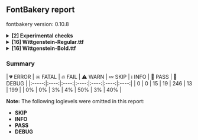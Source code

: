 ## FontBakery report

fontbakery version: 0.10.8

<details><summary><b>[2] Experimental checks</b></summary><div><details><summary>🔥 <b>FAIL:</b> Shapes languages in all GF glyphsets. (<a href="https://font-bakery.readthedocs.io/en/stable/fontbakery/profiles/googlefonts.html#com.google.fonts/check/glyphsets/shape_languages">com.google.fonts/check/glyphsets/shape_languages</a>)</summary><div>


* 🔥 **FAIL** GF_Latin_Core glyphset:

| Language | FAIL messages |
| :--- | :--- |
| nl_Latn (Dutch) | Shaper didn't attach acutecomb to J |
|  ^  | Shaper didn't attach acutecomb to j |
| ro_Latn (Romanian) | in Romanian, S-cedilla should become S-comma-accent; both buffers returned Scedilla=0+548 |

 [code: failed-language-shaping]
</div></details><details><summary>🔥 <b>FAIL:</b> Shapes languages in all GF glyphsets. (<a href="https://font-bakery.readthedocs.io/en/stable/fontbakery/profiles/googlefonts.html#com.google.fonts/check/glyphsets/shape_languages">com.google.fonts/check/glyphsets/shape_languages</a>)</summary><div>


* 🔥 **FAIL** GF_Latin_Core glyphset:

| Language | FAIL messages |
| :--- | :--- |
| nl_Latn (Dutch) | Shaper didn't attach acutecomb to J |
|  ^  | Shaper didn't attach acutecomb to j |
| ro_Latn (Romanian) | in Romanian, S-cedilla should become S-comma-accent; both buffers returned Scedilla=0+548 |

 [code: failed-language-shaping]
</div></details><br></div></details><details><summary><b>[16] Wittgenstein-Regular.ttf</b></summary><div><details><summary>🔥 <b>FAIL:</b> Check Google Fonts glyph coverage. (<a href="https://font-bakery.readthedocs.io/en/stable/fontbakery/profiles/googlefonts.html#com.google.fonts/check/glyph_coverage">com.google.fonts/check/glyph_coverage</a>)</summary><div>


* 🔥 **FAIL** Missing required codepoints:

	- 0x00AA (FEMININE ORDINAL INDICATOR)


	- 0x00BA (MASCULINE ORDINAL INDICATOR)
 [code: missing-codepoints]
</div></details><details><summary>🔥 <b>FAIL:</b> Check the OS/2 usWeightClass is appropriate for the font's best SubFamily name. (<a href="https://font-bakery.readthedocs.io/en/stable/fontbakery/profiles/googlefonts.html#com.google.fonts/check/usweightclass">com.google.fonts/check/usweightclass</a>)</summary><div>


* 🔥 **FAIL** Best SubFamily name is 'Regular'. Expected OS/2 usWeightClass is 400, got 300. [code: bad-value]
</div></details><details><summary>🔥 <b>FAIL:</b> Checking OS/2 usWinAscent & usWinDescent. (<a href="https://font-bakery.readthedocs.io/en/stable/fontbakery/profiles/universal.html#com.google.fonts/check/family/win_ascent_and_descent">com.google.fonts/check/family/win_ascent_and_descent</a>)</summary><div>


* 🔥 **FAIL** OS/2.usWinAscent value should be equal or greater than 1093, but got 950 instead [code: ascent]
</div></details><details><summary>🔥 <b>FAIL:</b> Check that legacy accents aren't used in composite glyphs. (derived from com.google.fonts/check/legacy_accents) (<a href="https://font-bakery.readthedocs.io/en/stable/fontbakery/profiles/universal.html#com.google.fonts/check/legacy_accents">com.google.fonts/check/legacy_accents</a>)</summary><div>


* 🔥 **FAIL** Width of legacy accent "dieresis" is zero. [code: legacy-accents-width]
* 🔥 **FAIL** Width of legacy accent "dotaccent" is zero. [code: legacy-accents-width]
* 🔥 **FAIL** Width of legacy accent "grave" is zero. [code: legacy-accents-width]
* 🔥 **FAIL** Width of legacy accent "acute" is zero. [code: legacy-accents-width]
* 🔥 **FAIL** Width of legacy accent "hungarumlaut" is zero. [code: legacy-accents-width]
* 🔥 **FAIL** Width of legacy accent "circumflex" is zero. [code: legacy-accents-width]
* 🔥 **FAIL** Width of legacy accent "caron" is zero. [code: legacy-accents-width]
* 🔥 **FAIL** Width of legacy accent "breve" is zero. [code: legacy-accents-width]
* 🔥 **FAIL** Width of legacy accent "ring" is zero. [code: legacy-accents-width]
* 🔥 **FAIL** Width of legacy accent "tilde" is zero. [code: legacy-accents-width]
* 🔥 **FAIL** Width of legacy accent "macron" is zero. [code: legacy-accents-width]
* 🔥 **FAIL** Width of legacy accent "cedilla" is zero. [code: legacy-accents-width]
* 🔥 **FAIL** Width of legacy accent "ogonek" is zero. [code: legacy-accents-width]
</div></details><details><summary>🔥 <b>FAIL:</b> Space and non-breaking space have the same width? (<a href="https://font-bakery.readthedocs.io/en/stable/fontbakery/profiles/universal.html#com.google.fonts/check/whitespace_widths">com.google.fonts/check/whitespace_widths</a>)</summary><div>


* 🔥 **FAIL** Space and non-breaking space have differing width: The space glyph named space is 225 font units wide, non-breaking space named (uni00A0) is 200 font units wide, and both should be positive and the same. GlyphsApp has "Sidebearing arithmetic" (https://glyphsapp.com/tutorials/spacing) which allows you to set the non-breaking space width to always equal the space width. [code: different-widths]
</div></details><details><summary>🔥 <b>FAIL:</b> Check accent of Lcaron, dcaron, lcaron, tcaron (derived from com.google.fonts/check/alt_caron) (<a href="https://font-bakery.readthedocs.io/en/stable/fontbakery/profiles/universal.html#com.google.fonts/check/alt_caron">com.google.fonts/check/alt_caron</a>)</summary><div>


* 🔥 **FAIL** Lcaron uses component uni030C. [code: wrong-mark]
* 🔥 **FAIL** dcaron uses component uni030C. [code: wrong-mark]
* 🔥 **FAIL** lcaron uses component uni030C. [code: wrong-mark]
* 🔥 **FAIL** tcaron uses component uni030C. [code: wrong-mark]
</div></details><details><summary>🔥 <b>FAIL:</b> Check glyphs do not have duplicate components which have the same x,y coordinates. (<a href="https://font-bakery.readthedocs.io/en/stable/fontbakery/profiles/glyf.html#com.google.fonts/check/glyf_non_transformed_duplicate_components">com.google.fonts/check/glyf_non_transformed_duplicate_components</a>)</summary><div>


* 🔥 **FAIL** The following glyphs have duplicate components which have the same x,y coordinates:
	* {'glyph': 'ellipsis', 'component': 'period', 'x': 0, 'y': 0}
	* {'glyph': 'ellipsis', 'component': 'period', 'x': 0, 'y': 0} and {'glyph': 'quotedblbase', 'component': 'comma', 'x': 0, 'y': 0} [code: found-duplicates]
</div></details><details><summary>⚠ <b>WARN:</b> Checking OS/2 achVendID. (<a href="https://font-bakery.readthedocs.io/en/stable/fontbakery/profiles/googlefonts.html#com.google.fonts/check/vendor_id">com.google.fonts/check/vendor_id</a>)</summary><div>


* ⚠ **WARN** OS/2 VendorID value 'NONE' is not yet recognized. If you registered it recently, then it's safe to ignore this warning message. Otherwise, you should set it to your own unique 4 character code, and register it with Microsoft at https://www.microsoft.com/typography/links/vendorlist.aspx
 [code: unknown]
</div></details><details><summary>⚠ <b>WARN:</b> Check for codepoints not covered by METADATA subsets. (<a href="https://font-bakery.readthedocs.io/en/stable/fontbakery/profiles/googlefonts.html#com.google.fonts/check/metadata/unreachable_subsetting">com.google.fonts/check/metadata/unreachable_subsetting</a>)</summary><div>


* ⚠ **WARN** The following codepoints supported by the font are not covered by
    any subsets defined in the font's metadata file, and will never
    be served. You can solve this by either manually adding additional
    subset declarations to METADATA.pb, or by editing the glyphset
    definitions.

 * U+02C7 CARON: try adding one of: canadian-aboriginal, yi, tifinagh
 * U+02D8 BREVE: try adding one of: canadian-aboriginal, yi
 * U+02D9 DOT ABOVE: try adding one of: canadian-aboriginal, yi
 * U+02DB OGONEK: try adding one of: canadian-aboriginal, yi
 * U+02DD DOUBLE ACUTE ACCENT: not included in any glyphset definition
 * U+0302 COMBINING CIRCUMFLEX ACCENT: try adding one of: cherokee, math, tifinagh, coptic
 * U+0306 COMBINING BREVE: try adding one of: old-permic, tifinagh
 * U+0307 COMBINING DOT ABOVE: try adding one of: malayalam, math, coptic, canadian-aboriginal, syriac, tifinagh, old-permic, tai-le
 * U+030A COMBINING RING ABOVE: try adding syriac
 * U+030B COMBINING DOUBLE ACUTE ACCENT: try adding one of: cherokee, osage
 * U+030C COMBINING CARON: try adding one of: tai-le, cherokee
 * U+0312 COMBINING TURNED COMMA ABOVE: not included in any glyphset definition
 * U+0326 COMBINING COMMA BELOW: not included in any glyphset definition
 * U+0327 COMBINING CEDILLA: not included in any glyphset definition
 * U+0328 COMBINING OGONEK: not included in any glyphset definition
 * U+0E3F THAI CURRENCY SYMBOL BAHT: try adding thai
 * U+1EBC LATIN CAPITAL LETTER E WITH TILDE: try adding vietnamese
 * U+1EBD LATIN SMALL LETTER E WITH TILDE: try adding vietnamese
 * U+2000 EN QUAD: not included in any glyphset definition
 * U+2001 EM QUAD: not included in any glyphset definition
 * U+2003 EM SPACE: try adding nushu
 * U+2004 THREE-PER-EM SPACE: not included in any glyphset definition
 * U+2005 FOUR-PER-EM SPACE: not included in any glyphset definition
 * U+2006 SIX-PER-EM SPACE: not included in any glyphset definition
 * U+2007 FIGURE SPACE: not included in any glyphset definition
 * U+2008 PUNCTUATION SPACE: not included in any glyphset definition
 * U+200A HAIR SPACE: not included in any glyphset definition
 * U+200C ZERO WIDTH NON-JOINER: try adding one of: khojki, tibetan, meetei-mayek, myanmar, gunjala-gondi, thai, sogdian, mongolian, sundanese, hanunoo, tifinagh, pahawh-hmong, duployan, buginese, khudawadi, brahmi, lepcha, rejang, bengali, gurmukhi, telugu, devanagari, javanese, syriac, tai-le, modi, sinhala, thaana, buhid, yi, kharoshthi, phags-pa, kaithi, balinese, chakma, avestan, dogra, mahajani, mandaic, syloti-nagri, tai-tham, tirhuta, warang-citi, gujarati, hanifi-rohingya, saurashtra, tai-viet, nko, tagbanwa, kayah-li, new-tai-lue, sharada, manichaean, batak, khmer, malayalam, tamil, takri, kannada, siddham, newa, grantha, psalter-pahlavi, tagalog, oriya, cham, limbu, hatran
 * U+200D ZERO WIDTH JOINER: try adding one of: khojki, tibetan, meetei-mayek, myanmar, gunjala-gondi, thai, mongolian, sundanese, hanunoo, tifinagh, emoji, duployan, pahawh-hmong, buginese, khudawadi, brahmi, lepcha, old-hungarian, rejang, bengali, gurmukhi, telugu, devanagari, javanese, syriac, tai-le, modi, sinhala, thaana, buhid, yi, kharoshthi, phags-pa, kaithi, balinese, chakma, avestan, dogra, mahajani, mandaic, syloti-nagri, tai-tham, tirhuta, warang-citi, gujarati, hanifi-rohingya, saurashtra, tai-viet, nko, tagbanwa, kayah-li, new-tai-lue, sharada, manichaean, batak, malayalam, tamil, takri, kannada, siddham, newa, grantha, psalter-pahlavi, tagalog, oriya, cham, limbu
 * U+200E LEFT-TO-RIGHT MARK: try adding one of: nko, thaana, syriac, phags-pa
 * U+200F RIGHT-TO-LEFT MARK: try adding one of: nko, thaana, syriac, phags-pa
 * U+2021 DOUBLE DAGGER: try adding adlam
 * U+202F NARROW NO-BREAK SPACE: try adding one of: mongolian, yi
 * U+2030 PER MILLE SIGN: try adding adlam
 * U+205F MEDIUM MATHEMATICAL SPACE: not included in any glyphset definition
 * U+2202 PARTIAL DIFFERENTIAL: try adding math
 * U+220F N-ARY PRODUCT: try adding math
 * U+2211 N-ARY SUMMATION: try adding math
 * U+221A SQUARE ROOT: try adding math
 * U+221E INFINITY: try adding math
 * U+222B INTEGRAL: try adding math
 * U+2248 ALMOST EQUAL TO: try adding math
 * U+2260 NOT EQUAL TO: try adding math
 * U+2264 LESS-THAN OR EQUAL TO: try adding math
 * U+2265 GREATER-THAN OR EQUAL TO: try adding math
 * U+25CA LOZENGE: try adding one of: symbols, math

Or you can add the above codepoints to one of the subsets supported by the font: `cyrillic-ext`, `latin`, `latin-ext` [code: unreachable-subsetting]
</div></details><details><summary>⚠ <b>WARN:</b> Ensure fonts have ScriptLangTags declared on the 'meta' table. (<a href="https://font-bakery.readthedocs.io/en/stable/fontbakery/profiles/googlefonts.html#com.google.fonts/check/meta/script_lang_tags">com.google.fonts/check/meta/script_lang_tags</a>)</summary><div>


* ⚠ **WARN** This font file does not have a 'meta' table. [code: lacks-meta-table]
</div></details><details><summary>⚠ <b>WARN:</b> Check font contains no unreachable glyphs (<a href="https://font-bakery.readthedocs.io/en/stable/fontbakery/profiles/universal.html#com.google.fonts/check/unreachable_glyphs">com.google.fonts/check/unreachable_glyphs</a>)</summary><div>


* ⚠ **WARN** The following glyphs could not be reached by codepoint or substitution rules:

	- i.loclTRK

	- uni004A0301

	- uni006A0301

	- uni013B.loclMAH

	- uni013C.loclMAH

	- uni0145.loclMAH

	- uni0146.loclMAH

	- uni030C.alt

	- uni0326.loclMAH
 [code: unreachable-glyphs]
</div></details><details><summary>⚠ <b>WARN:</b> Check if each glyph has the recommended amount of contours. (<a href="https://font-bakery.readthedocs.io/en/stable/fontbakery/profiles/universal.html#com.google.fonts/check/contour_count">com.google.fonts/check/contour_count</a>)</summary><div>


* ⚠ **WARN** This check inspects the glyph outlines and detects the total number of contours in each of them. The expected values are infered from the typical ammounts of contours observed in a large collection of reference font families. The divergences listed below may simply indicate a significantly different design on some of your glyphs. On the other hand, some of these may flag actual bugs in the font such as glyphs mapped to an incorrect codepoint. Please consider reviewing the design and codepoint assignment of these to make sure they are correct.

The following glyphs do not have the recommended number of contours:

	- Glyph name: aogonek	Contours detected: 3	Expected: 2

	- Glyph name: eogonek	Contours detected: 3	Expected: 2

	- Glyph name: Uogonek	Contours detected: 2	Expected: 1

	- Glyph name: uogonek	Contours detected: 2	Expected: 1

	- Glyph name: lozenge	Contours detected: 12	Expected: 2

	- Glyph name: Uogonek	Contours detected: 2	Expected: 1

	- Glyph name: aogonek	Contours detected: 3	Expected: 2

	- Glyph name: eogonek	Contours detected: 3	Expected: 2

	- Glyph name: lozenge	Contours detected: 12	Expected: 2

	- Glyph name: uogonek	Contours detected: 2	Expected: 1
 [code: contour-count]
</div></details><details><summary>⚠ <b>WARN:</b> Do any segments have colinear vectors? (<a href="https://font-bakery.readthedocs.io/en/stable/fontbakery/profiles/<Section: Outline Correctness Checks>.html#com.google.fonts/check/outline_colinear_vectors">com.google.fonts/check/outline_colinear_vectors</a>)</summary><div>


* ⚠ **WARN** The following glyphs have colinear vectors:

	* Z (U+005A): L<<505.0,700.0>--<505.0,700.0>> -> L<<505.0,700.0>--<580.0,699.0>>

	* Z (U+005A): L<<80.0,700.0>--<505.0,700.0>> -> L<<505.0,700.0>--<505.0,700.0>>

	* Zacute (U+0179): L<<505.0,700.0>--<505.0,700.0>> -> L<<505.0,700.0>--<580.0,699.0>>

	* Zacute (U+0179): L<<80.0,700.0>--<505.0,700.0>> -> L<<505.0,700.0>--<505.0,700.0>>

	* Zcaron (U+017D): L<<505.0,700.0>--<505.0,700.0>> -> L<<505.0,700.0>--<580.0,699.0>>

	* Zcaron (U+017D): L<<80.0,700.0>--<505.0,700.0>> -> L<<505.0,700.0>--<505.0,700.0>>

	* Zdotaccent (U+017B): L<<505.0,700.0>--<505.0,700.0>> -> L<<505.0,700.0>--<580.0,699.0>>

	* Zdotaccent (U+017B): L<<80.0,700.0>--<505.0,700.0>> -> L<<505.0,700.0>--<505.0,700.0>>

	* b (U+0062): L<<155.0,794.0>--<153.0,718.0>> -> L<<153.0,718.0>--<153.0,466.0>>

	* d (U+0064): L<<483.0,811.0>--<478.0,735.0>> -> L<<478.0,735.0>--<478.0,57.0>>

	* dcaron (U+010F): L<<483.0,811.0>--<478.0,735.0>> -> L<<478.0,735.0>--<478.0,57.0>>

	* dcroat (U+0111): L<<483.0,811.0>--<478.0,735.0>> -> L<<478.0,735.0>--<478.0,639.0>>

	* dotlessi (U+0131): L<<221.0,510.0>--<219.0,434.0>> -> L<<219.0,434.0>--<219.0,51.0>>

	* h (U+0068): L<<196.0,794.0>--<194.0,718.0>> -> L<<194.0,718.0>--<194.0,448.0>>

	* hbar (U+0127): L<<196.0,794.0>--<194.0,718.0>> -> L<<194.0,718.0>--<194.0,639.0>>

	* i (U+0069): L<<221.0,510.0>--<219.0,434.0>> -> L<<219.0,434.0>--<219.0,51.0>>

	* iacute (U+00ED): L<<221.0,510.0>--<219.0,434.0>> -> L<<219.0,434.0>--<219.0,51.0>>

	* icircumflex (U+00EE): L<<221.0,510.0>--<219.0,434.0>> -> L<<219.0,434.0>--<219.0,51.0>>

	* idieresis (U+00EF): L<<221.0,510.0>--<219.0,434.0>> -> L<<219.0,434.0>--<219.0,51.0>>

	* igrave (U+00EC): L<<221.0,510.0>--<219.0,434.0>> -> L<<219.0,434.0>--<219.0,51.0>>

	* ij (U+0133): L<<221.0,510.0>--<219.0,434.0>> -> L<<219.0,434.0>--<219.0,51.0>>

	* ij (U+0133): L<<475.0,510.0>--<473.0,434.0>> -> L<<473.0,434.0>--<473.0,50.0>>

	* imacron (U+012B): L<<221.0,510.0>--<219.0,434.0>> -> L<<219.0,434.0>--<219.0,51.0>>

	* iogonek (U+012F): L<<221.0,510.0>--<219.0,434.0>> -> L<<219.0,434.0>--<219.0,51.0>>

	* itilde (U+0129): L<<221.0,510.0>--<219.0,434.0>> -> L<<219.0,434.0>--<219.0,51.0>>

	* j (U+006A): L<<217.0,510.0>--<215.0,434.0>> -> L<<215.0,434.0>--<215.0,50.0>>

	* k (U+006B): L<<206.0,794.0>--<204.0,718.0>> -> L<<204.0,718.0>--<204.0,255.0>>

	* l (U+006C): L<<211.0,794.0>--<209.0,718.0>> -> L<<209.0,718.0>--<209.0,50.0>>

	* lacute (U+013A): L<<211.0,794.0>--<209.0,718.0>> -> L<<209.0,718.0>--<209.0,50.0>>

	* lcaron (U+013E): L<<211.0,794.0>--<209.0,718.0>> -> L<<209.0,718.0>--<209.0,50.0>>

	* lslash (U+0142): L<<211.0,794.0>--<209.0,718.0>> -> L<<209.0,718.0>--<209.0,454.0>>

	* n (U+006E): L<<197.0,510.0>--<204.0,434.0>> -> L<<204.0,434.0>--<204.0,431.0>>

	* nacute (U+0144): L<<197.0,510.0>--<204.0,434.0>> -> L<<204.0,434.0>--<204.0,431.0>>

	* ncaron (U+0148): L<<197.0,510.0>--<204.0,434.0>> -> L<<204.0,434.0>--<204.0,431.0>>

	* ntilde (U+00F1): L<<197.0,510.0>--<204.0,434.0>> -> L<<204.0,434.0>--<204.0,431.0>>

	* r (U+0072): L<<198.0,509.0>--<202.0,434.0>> -> L<<202.0,434.0>--<202.0,400.0>>

	* racute (U+0155): L<<198.0,509.0>--<202.0,434.0>> -> L<<202.0,434.0>--<202.0,400.0>>

	* rcaron (U+0159): L<<198.0,509.0>--<202.0,434.0>> -> L<<202.0,434.0>--<202.0,400.0>>

	* thorn (U+00FE): L<<201.0,794.0>--<199.0,718.0>> -> L<<199.0,718.0>--<199.0,466.0>>

	* uni0137 (U+0137): L<<206.0,794.0>--<204.0,718.0>> -> L<<204.0,718.0>--<204.0,255.0>>

	* uni013C (U+013C): L<<211.0,794.0>--<209.0,718.0>> -> L<<209.0,718.0>--<209.0,50.0>>

	* uni0146 (U+0146): L<<197.0,510.0>--<204.0,434.0>> -> L<<204.0,434.0>--<204.0,431.0>>

	* uni0157 (U+0157): L<<198.0,509.0>--<202.0,434.0>> -> L<<202.0,434.0>--<202.0,400.0>>

	* uni0237 (U+0237): L<<217.0,510.0>--<215.0,434.0>> -> L<<215.0,434.0>--<215.0,50.0>>

	* uni1EF9 (U+1EF9): L<<491.0,450.0>--<300.0,0.0>> -> L<<300.0,0.0>--<209.0,-216.0>>

	* y (U+0079): L<<491.0,450.0>--<300.0,0.0>> -> L<<300.0,0.0>--<209.0,-216.0>>

	* yacute (U+00FD): L<<491.0,450.0>--<300.0,0.0>> -> L<<300.0,0.0>--<209.0,-216.0>>

	* ycircumflex (U+0177): L<<491.0,450.0>--<300.0,0.0>> -> L<<300.0,0.0>--<209.0,-216.0>>

	* ydieresis (U+00FF): L<<491.0,450.0>--<300.0,0.0>> -> L<<300.0,0.0>--<209.0,-216.0>>

	* ygrave (U+1EF3): L<<491.0,450.0>--<300.0,0.0>> -> L<<300.0,0.0>--<209.0,-216.0>> [code: found-colinear-vectors]
</div></details><details><summary>⚠ <b>WARN:</b> Do outlines contain any semi-vertical or semi-horizontal lines? (<a href="https://font-bakery.readthedocs.io/en/stable/fontbakery/profiles/<Section: Outline Correctness Checks>.html#com.google.fonts/check/outline_semi_vertical">com.google.fonts/check/outline_semi_vertical</a>)</summary><div>


* ⚠ **WARN** The following glyphs have semi-vertical/semi-horizontal lines:

	* four (U+0034): L<<435.0,185.0>--<434.0,0.0>>

	* four (U+0034): L<<436.0,698.0>--<435.0,256.0>>

	* one (U+0031): L<<353.0,700.0>--<351.0,50.0>>

	* section (U+00A7): L<<140.0,-177.0>--<141.0,-38.0>>

	* section (U+00A7): L<<489.0,678.0>--<488.0,549.0>> [code: found-semi-vertical]
</div></details><details><summary>⚠ <b>WARN:</b> Ensure dotted circle glyph is present and can attach marks. (<a href="https://font-bakery.readthedocs.io/en/stable/fontbakery/profiles/<Section: Shaping Checks>.html#com.google.fonts/check/dotted_circle">com.google.fonts/check/dotted_circle</a>)</summary><div>


* ⚠ **WARN** No dotted circle glyph present [code: missing-dotted-circle]
</div></details><details><summary>⚠ <b>WARN:</b> Ensure soft_dotted characters lose their dot when combined with marks that replace the dot. (<a href="https://font-bakery.readthedocs.io/en/stable/fontbakery/profiles/<Section: Shaping Checks>.html#com.google.fonts/check/soft_dotted">com.google.fonts/check/soft_dotted</a>)</summary><div>


* ⚠ **WARN** The dot of soft dotted characters used in orthographies _must_ disappear in the following strings: i̊ i̋ j̀ j́ j̃ j̄ j̈ į̀ į́ į̂ į̃ į̄ į̌

The dot of soft dotted characters _should_ disappear in other cases, for example: ĭ i̇ ǐ i̒ ĭ̦ i̦̇ i̦̊ i̦̋ ǐ̦ i̦̒ ĭ̧ i̧̇ i̧̊ i̧̋ ǐ̧ i̧̒ ĵ j̆ j̇ j̊

Your font fully covers the following languages that require the soft-dotted feature: Lithuanian (Latn, 2,357,094 speakers). 

Your font does *not* cover the following languages that require the soft-dotted feature: Koonzime (Latn, 40,000 speakers), Ebira (Latn, 2,200,000 speakers), Kom (Latn, 360,685 speakers), Ma’di (Latn, 584,000 speakers), Dutch (Latn, 31,709,104 speakers), Avokaya (Latn, 100,000 speakers), Belarusian (Cyrl, 10,064,517 speakers), Fur (Latn, 1,230,163 speakers), Dan (Latn, 1,099,244 speakers), Basaa (Latn, 332,940 speakers), Lugbara (Latn, 2,200,000 speakers), Navajo (Latn, 166,319 speakers), Bafut (Latn, 158,146 speakers), Mango (Latn, 77,000 speakers), Nateni (Latn, 100,000 speakers), Nzakara (Latn, 50,000 speakers), South Central Banda (Latn, 244,000 speakers), Sar (Latn, 500,000 speakers), Southern Kisi (Latn, 360,000 speakers), Aghem (Latn, 38,843 speakers), Ijo, Southeast (Latn, 2,471,000 speakers), Igbo (Latn, 27,823,640 speakers), Ejagham (Latn, 120,000 speakers), Bete-Bendi (Latn, 100,000 speakers), Ukrainian (Cyrl, 29,273,587 speakers), Gulay (Latn, 250,478 speakers), Mundani (Latn, 34,000 speakers), Mfumte (Latn, 79,000 speakers), Zapotec (Latn, 490,000 speakers). [code: soft-dotted]
</div></details><br></div></details><details><summary><b>[16] Wittgenstein-Bold.ttf</b></summary><div><details><summary>🔥 <b>FAIL:</b> Check Google Fonts glyph coverage. (<a href="https://font-bakery.readthedocs.io/en/stable/fontbakery/profiles/googlefonts.html#com.google.fonts/check/glyph_coverage">com.google.fonts/check/glyph_coverage</a>)</summary><div>


* 🔥 **FAIL** Missing required codepoints:

	- 0x00AA (FEMININE ORDINAL INDICATOR)


	- 0x00BA (MASCULINE ORDINAL INDICATOR)
 [code: missing-codepoints]
</div></details><details><summary>🔥 <b>FAIL:</b> Checking OS/2 usWinAscent & usWinDescent. (<a href="https://font-bakery.readthedocs.io/en/stable/fontbakery/profiles/universal.html#com.google.fonts/check/family/win_ascent_and_descent">com.google.fonts/check/family/win_ascent_and_descent</a>)</summary><div>


* 🔥 **FAIL** OS/2.usWinAscent value should be equal or greater than 1093, but got 950 instead [code: ascent]
</div></details><details><summary>🔥 <b>FAIL:</b> Check that legacy accents aren't used in composite glyphs. (derived from com.google.fonts/check/legacy_accents) (<a href="https://font-bakery.readthedocs.io/en/stable/fontbakery/profiles/universal.html#com.google.fonts/check/legacy_accents">com.google.fonts/check/legacy_accents</a>)</summary><div>


* 🔥 **FAIL** Width of legacy accent "dieresis" is zero. [code: legacy-accents-width]
* 🔥 **FAIL** Width of legacy accent "dotaccent" is zero. [code: legacy-accents-width]
* 🔥 **FAIL** Width of legacy accent "grave" is zero. [code: legacy-accents-width]
* 🔥 **FAIL** Width of legacy accent "acute" is zero. [code: legacy-accents-width]
* 🔥 **FAIL** Width of legacy accent "hungarumlaut" is zero. [code: legacy-accents-width]
* 🔥 **FAIL** Width of legacy accent "circumflex" is zero. [code: legacy-accents-width]
* 🔥 **FAIL** Width of legacy accent "caron" is zero. [code: legacy-accents-width]
* 🔥 **FAIL** Width of legacy accent "breve" is zero. [code: legacy-accents-width]
* 🔥 **FAIL** Width of legacy accent "ring" is zero. [code: legacy-accents-width]
* 🔥 **FAIL** Width of legacy accent "tilde" is zero. [code: legacy-accents-width]
* 🔥 **FAIL** Width of legacy accent "macron" is zero. [code: legacy-accents-width]
* 🔥 **FAIL** Width of legacy accent "cedilla" is zero. [code: legacy-accents-width]
* 🔥 **FAIL** Width of legacy accent "ogonek" is zero. [code: legacy-accents-width]
</div></details><details><summary>🔥 <b>FAIL:</b> Space and non-breaking space have the same width? (<a href="https://font-bakery.readthedocs.io/en/stable/fontbakery/profiles/universal.html#com.google.fonts/check/whitespace_widths">com.google.fonts/check/whitespace_widths</a>)</summary><div>


* 🔥 **FAIL** Space and non-breaking space have differing width: The space glyph named space is 225 font units wide, non-breaking space named (uni00A0) is 200 font units wide, and both should be positive and the same. GlyphsApp has "Sidebearing arithmetic" (https://glyphsapp.com/tutorials/spacing) which allows you to set the non-breaking space width to always equal the space width. [code: different-widths]
</div></details><details><summary>🔥 <b>FAIL:</b> Check accent of Lcaron, dcaron, lcaron, tcaron (derived from com.google.fonts/check/alt_caron) (<a href="https://font-bakery.readthedocs.io/en/stable/fontbakery/profiles/universal.html#com.google.fonts/check/alt_caron">com.google.fonts/check/alt_caron</a>)</summary><div>


* 🔥 **FAIL** Lcaron uses component uni030C. [code: wrong-mark]
* 🔥 **FAIL** dcaron uses component uni030C. [code: wrong-mark]
* 🔥 **FAIL** lcaron uses component uni030C. [code: wrong-mark]
* 🔥 **FAIL** tcaron uses component uni030C. [code: wrong-mark]
</div></details><details><summary>🔥 <b>FAIL:</b> Check glyphs do not have duplicate components which have the same x,y coordinates. (<a href="https://font-bakery.readthedocs.io/en/stable/fontbakery/profiles/glyf.html#com.google.fonts/check/glyf_non_transformed_duplicate_components">com.google.fonts/check/glyf_non_transformed_duplicate_components</a>)</summary><div>


* 🔥 **FAIL** The following glyphs have duplicate components which have the same x,y coordinates:
	* {'glyph': 'ellipsis', 'component': 'period', 'x': 0, 'y': 0}
	* {'glyph': 'ellipsis', 'component': 'period', 'x': 0, 'y': 0} and {'glyph': 'quotedblbase', 'component': 'comma', 'x': 0, 'y': 0} [code: found-duplicates]
</div></details><details><summary>⚠ <b>WARN:</b> Checking OS/2 achVendID. (<a href="https://font-bakery.readthedocs.io/en/stable/fontbakery/profiles/googlefonts.html#com.google.fonts/check/vendor_id">com.google.fonts/check/vendor_id</a>)</summary><div>


* ⚠ **WARN** OS/2 VendorID value 'NONE' is not yet recognized. If you registered it recently, then it's safe to ignore this warning message. Otherwise, you should set it to your own unique 4 character code, and register it with Microsoft at https://www.microsoft.com/typography/links/vendorlist.aspx
 [code: unknown]
</div></details><details><summary>⚠ <b>WARN:</b> Check for codepoints not covered by METADATA subsets. (<a href="https://font-bakery.readthedocs.io/en/stable/fontbakery/profiles/googlefonts.html#com.google.fonts/check/metadata/unreachable_subsetting">com.google.fonts/check/metadata/unreachable_subsetting</a>)</summary><div>


* ⚠ **WARN** The following codepoints supported by the font are not covered by
    any subsets defined in the font's metadata file, and will never
    be served. You can solve this by either manually adding additional
    subset declarations to METADATA.pb, or by editing the glyphset
    definitions.

 * U+02C7 CARON: try adding one of: canadian-aboriginal, yi, tifinagh
 * U+02D8 BREVE: try adding one of: canadian-aboriginal, yi
 * U+02D9 DOT ABOVE: try adding one of: canadian-aboriginal, yi
 * U+02DB OGONEK: try adding one of: canadian-aboriginal, yi
 * U+02DD DOUBLE ACUTE ACCENT: not included in any glyphset definition
 * U+0302 COMBINING CIRCUMFLEX ACCENT: try adding one of: cherokee, math, tifinagh, coptic
 * U+0306 COMBINING BREVE: try adding one of: old-permic, tifinagh
 * U+0307 COMBINING DOT ABOVE: try adding one of: malayalam, math, coptic, canadian-aboriginal, syriac, tifinagh, old-permic, tai-le
 * U+030A COMBINING RING ABOVE: try adding syriac
 * U+030B COMBINING DOUBLE ACUTE ACCENT: try adding one of: cherokee, osage
 * U+030C COMBINING CARON: try adding one of: tai-le, cherokee
 * U+0312 COMBINING TURNED COMMA ABOVE: not included in any glyphset definition
 * U+0326 COMBINING COMMA BELOW: not included in any glyphset definition
 * U+0327 COMBINING CEDILLA: not included in any glyphset definition
 * U+0328 COMBINING OGONEK: not included in any glyphset definition
 * U+0E3F THAI CURRENCY SYMBOL BAHT: try adding thai
 * U+1EBC LATIN CAPITAL LETTER E WITH TILDE: try adding vietnamese
 * U+1EBD LATIN SMALL LETTER E WITH TILDE: try adding vietnamese
 * U+2000 EN QUAD: not included in any glyphset definition
 * U+2001 EM QUAD: not included in any glyphset definition
 * U+2003 EM SPACE: try adding nushu
 * U+2004 THREE-PER-EM SPACE: not included in any glyphset definition
 * U+2005 FOUR-PER-EM SPACE: not included in any glyphset definition
 * U+2006 SIX-PER-EM SPACE: not included in any glyphset definition
 * U+2007 FIGURE SPACE: not included in any glyphset definition
 * U+2008 PUNCTUATION SPACE: not included in any glyphset definition
 * U+200A HAIR SPACE: not included in any glyphset definition
 * U+200C ZERO WIDTH NON-JOINER: try adding one of: khojki, tibetan, meetei-mayek, myanmar, gunjala-gondi, thai, sogdian, mongolian, sundanese, hanunoo, tifinagh, pahawh-hmong, duployan, buginese, khudawadi, brahmi, lepcha, rejang, bengali, gurmukhi, telugu, devanagari, javanese, syriac, tai-le, modi, sinhala, thaana, buhid, yi, kharoshthi, phags-pa, kaithi, balinese, chakma, avestan, dogra, mahajani, mandaic, syloti-nagri, tai-tham, tirhuta, warang-citi, gujarati, hanifi-rohingya, saurashtra, tai-viet, nko, tagbanwa, kayah-li, new-tai-lue, sharada, manichaean, batak, khmer, malayalam, tamil, takri, kannada, siddham, newa, grantha, psalter-pahlavi, tagalog, oriya, cham, limbu, hatran
 * U+200D ZERO WIDTH JOINER: try adding one of: khojki, tibetan, meetei-mayek, myanmar, gunjala-gondi, thai, mongolian, sundanese, hanunoo, tifinagh, emoji, duployan, pahawh-hmong, buginese, khudawadi, brahmi, lepcha, old-hungarian, rejang, bengali, gurmukhi, telugu, devanagari, javanese, syriac, tai-le, modi, sinhala, thaana, buhid, yi, kharoshthi, phags-pa, kaithi, balinese, chakma, avestan, dogra, mahajani, mandaic, syloti-nagri, tai-tham, tirhuta, warang-citi, gujarati, hanifi-rohingya, saurashtra, tai-viet, nko, tagbanwa, kayah-li, new-tai-lue, sharada, manichaean, batak, malayalam, tamil, takri, kannada, siddham, newa, grantha, psalter-pahlavi, tagalog, oriya, cham, limbu
 * U+200E LEFT-TO-RIGHT MARK: try adding one of: nko, thaana, syriac, phags-pa
 * U+200F RIGHT-TO-LEFT MARK: try adding one of: nko, thaana, syriac, phags-pa
 * U+2021 DOUBLE DAGGER: try adding adlam
 * U+202F NARROW NO-BREAK SPACE: try adding one of: mongolian, yi
 * U+2030 PER MILLE SIGN: try adding adlam
 * U+205F MEDIUM MATHEMATICAL SPACE: not included in any glyphset definition
 * U+2202 PARTIAL DIFFERENTIAL: try adding math
 * U+220F N-ARY PRODUCT: try adding math
 * U+2211 N-ARY SUMMATION: try adding math
 * U+221A SQUARE ROOT: try adding math
 * U+221E INFINITY: try adding math
 * U+222B INTEGRAL: try adding math
 * U+2248 ALMOST EQUAL TO: try adding math
 * U+2260 NOT EQUAL TO: try adding math
 * U+2264 LESS-THAN OR EQUAL TO: try adding math
 * U+2265 GREATER-THAN OR EQUAL TO: try adding math
 * U+25CA LOZENGE: try adding one of: symbols, math

Or you can add the above codepoints to one of the subsets supported by the font: `cyrillic-ext`, `latin`, `latin-ext` [code: unreachable-subsetting]
</div></details><details><summary>⚠ <b>WARN:</b> Ensure fonts have ScriptLangTags declared on the 'meta' table. (<a href="https://font-bakery.readthedocs.io/en/stable/fontbakery/profiles/googlefonts.html#com.google.fonts/check/meta/script_lang_tags">com.google.fonts/check/meta/script_lang_tags</a>)</summary><div>


* ⚠ **WARN** This font file does not have a 'meta' table. [code: lacks-meta-table]
</div></details><details><summary>⚠ <b>WARN:</b> Check font contains no unreachable glyphs (<a href="https://font-bakery.readthedocs.io/en/stable/fontbakery/profiles/universal.html#com.google.fonts/check/unreachable_glyphs">com.google.fonts/check/unreachable_glyphs</a>)</summary><div>


* ⚠ **WARN** The following glyphs could not be reached by codepoint or substitution rules:

	- i.loclTRK

	- uni004A0301

	- uni006A0301

	- uni013B.loclMAH

	- uni013C.loclMAH

	- uni0145.loclMAH

	- uni0146.loclMAH

	- uni030C.alt

	- uni0326.loclMAH
 [code: unreachable-glyphs]
</div></details><details><summary>⚠ <b>WARN:</b> Check if each glyph has the recommended amount of contours. (<a href="https://font-bakery.readthedocs.io/en/stable/fontbakery/profiles/universal.html#com.google.fonts/check/contour_count">com.google.fonts/check/contour_count</a>)</summary><div>


* ⚠ **WARN** This check inspects the glyph outlines and detects the total number of contours in each of them. The expected values are infered from the typical ammounts of contours observed in a large collection of reference font families. The divergences listed below may simply indicate a significantly different design on some of your glyphs. On the other hand, some of these may flag actual bugs in the font such as glyphs mapped to an incorrect codepoint. Please consider reviewing the design and codepoint assignment of these to make sure they are correct.

The following glyphs do not have the recommended number of contours:

	- Glyph name: aogonek	Contours detected: 3	Expected: 2

	- Glyph name: eogonek	Contours detected: 3	Expected: 2

	- Glyph name: Uogonek	Contours detected: 2	Expected: 1

	- Glyph name: uogonek	Contours detected: 2	Expected: 1

	- Glyph name: lozenge	Contours detected: 12	Expected: 2

	- Glyph name: Uogonek	Contours detected: 2	Expected: 1

	- Glyph name: aogonek	Contours detected: 3	Expected: 2

	- Glyph name: eogonek	Contours detected: 3	Expected: 2

	- Glyph name: lozenge	Contours detected: 12	Expected: 2

	- Glyph name: uogonek	Contours detected: 2	Expected: 1
 [code: contour-count]
</div></details><details><summary>⚠ <b>WARN:</b> Do any segments have colinear vectors? (<a href="https://font-bakery.readthedocs.io/en/stable/fontbakery/profiles/<Section: Outline Correctness Checks>.html#com.google.fonts/check/outline_colinear_vectors">com.google.fonts/check/outline_colinear_vectors</a>)</summary><div>


* ⚠ **WARN** The following glyphs have colinear vectors:

	* b (U+0062): L<<181.0,788.0>--<179.0,718.0>> -> L<<179.0,718.0>--<179.0,489.0>>

	* d (U+0064): L<<509.0,805.0>--<504.0,735.0>> -> L<<504.0,735.0>--<504.0,56.0>>

	* dcaron (U+010F): L<<509.0,805.0>--<504.0,735.0>> -> L<<504.0,735.0>--<504.0,56.0>>

	* dcroat (U+0111): L<<509.0,805.0>--<504.0,735.0>> -> L<<504.0,735.0>--<504.0,641.0>>

	* dotlessi (U+0131): L<<247.0,504.0>--<245.0,434.0>> -> L<<245.0,434.0>--<245.0,47.0>>

	* h (U+0068): L<<222.0,788.0>--<220.0,718.0>> -> L<<220.0,718.0>--<220.0,478.0>>

	* hbar (U+0127): L<<222.0,788.0>--<220.0,718.0>> -> L<<220.0,718.0>--<220.0,641.0>>

	* i (U+0069): L<<247.0,504.0>--<245.0,434.0>> -> L<<245.0,434.0>--<245.0,47.0>>

	* iacute (U+00ED): L<<247.0,504.0>--<245.0,434.0>> -> L<<245.0,434.0>--<245.0,47.0>>

	* icircumflex (U+00EE): L<<247.0,504.0>--<245.0,434.0>> -> L<<245.0,434.0>--<245.0,47.0>>

	* idieresis (U+00EF): L<<247.0,504.0>--<245.0,434.0>> -> L<<245.0,434.0>--<245.0,47.0>>

	* igrave (U+00EC): L<<247.0,504.0>--<245.0,434.0>> -> L<<245.0,434.0>--<245.0,47.0>>

	* ij (U+0133): L<<247.0,504.0>--<245.0,434.0>> -> L<<245.0,434.0>--<245.0,47.0>>

	* ij (U+0133): L<<501.0,504.0>--<499.0,434.0>> -> L<<499.0,434.0>--<499.0,52.0>>

	* imacron (U+012B): L<<247.0,504.0>--<245.0,434.0>> -> L<<245.0,434.0>--<245.0,47.0>>

	* iogonek (U+012F): L<<247.0,504.0>--<245.0,434.0>> -> L<<245.0,434.0>--<245.0,47.0>>

	* itilde (U+0129): L<<247.0,504.0>--<245.0,434.0>> -> L<<245.0,434.0>--<245.0,47.0>>

	* j (U+006A): L<<243.0,504.0>--<241.0,434.0>> -> L<<241.0,434.0>--<241.0,52.0>>

	* k (U+006B): L<<232.0,788.0>--<230.0,718.0>> -> L<<230.0,718.0>--<230.0,305.0>>

	* l (U+006C): L<<237.0,788.0>--<235.0,718.0>> -> L<<235.0,718.0>--<235.0,48.0>>

	* lacute (U+013A): L<<237.0,788.0>--<235.0,718.0>> -> L<<235.0,718.0>--<235.0,48.0>>

	* lcaron (U+013E): L<<237.0,788.0>--<235.0,718.0>> -> L<<235.0,718.0>--<235.0,48.0>>

	* lslash (U+0142): L<<237.0,788.0>--<235.0,718.0>> -> L<<235.0,718.0>--<235.0,477.0>>

	* thorn (U+00FE): L<<227.0,788.0>--<225.0,718.0>> -> L<<225.0,718.0>--<225.0,491.0>>

	* uni0137 (U+0137): L<<232.0,788.0>--<230.0,718.0>> -> L<<230.0,718.0>--<230.0,305.0>>

	* uni013C (U+013C): L<<237.0,788.0>--<235.0,718.0>> -> L<<235.0,718.0>--<235.0,48.0>>

	* uni0237 (U+0237): L<<243.0,504.0>--<241.0,434.0>> -> L<<241.0,434.0>--<241.0,52.0>> [code: found-colinear-vectors]
</div></details><details><summary>⚠ <b>WARN:</b> Do outlines contain any jaggy segments? (<a href="https://font-bakery.readthedocs.io/en/stable/fontbakery/profiles/<Section: Outline Correctness Checks>.html#com.google.fonts/check/outline_jaggy_segments">com.google.fonts/check/outline_jaggy_segments</a>)</summary><div>


* ⚠ **WARN** The following glyphs have jaggy segments:

	* C (U+0043): B<<421.0,666.5>-<379.0,679.0>-<341.0,672.0>>/L<<341.0,672.0>--<341.0,672.0>> = 10.437475351118158

	* C (U+0043): B<<429.5,-14.5>-<392.0,-19.0>-<363.0,-16.0>>/L<<363.0,-16.0>--<363.0,-16.0>> = 5.906141113770497

	* C (U+0043): L<<341.0,672.0>--<341.0,672.0>>/B<<341.0,672.0>-<294.0,665.0>-<257.0,631.5>> = 8.471144633014832

	* C (U+0043): L<<363.0,-16.0>--<363.0,-16.0>>/B<<363.0,-16.0>-<263.0,-11.0>-<184.5,36.0>> = 2.862405226111651

	* Cacute (U+0106): B<<421.0,666.5>-<379.0,679.0>-<341.0,672.0>>/L<<341.0,672.0>--<341.0,672.0>> = 10.437475351118158

	* Cacute (U+0106): B<<429.5,-14.5>-<392.0,-19.0>-<363.0,-16.0>>/L<<363.0,-16.0>--<363.0,-16.0>> = 5.906141113770497

	* Cacute (U+0106): L<<341.0,672.0>--<341.0,672.0>>/B<<341.0,672.0>-<294.0,665.0>-<257.0,631.5>> = 8.471144633014832

	* Cacute (U+0106): L<<363.0,-16.0>--<363.0,-16.0>>/B<<363.0,-16.0>-<263.0,-11.0>-<184.5,36.0>> = 2.862405226111651

	* Ccaron (U+010C): B<<421.0,666.5>-<379.0,679.0>-<341.0,672.0>>/L<<341.0,672.0>--<341.0,672.0>> = 10.437475351118158

	* Ccaron (U+010C): B<<429.5,-14.5>-<392.0,-19.0>-<363.0,-16.0>>/L<<363.0,-16.0>--<363.0,-16.0>> = 5.906141113770497

	* Ccaron (U+010C): L<<341.0,672.0>--<341.0,672.0>>/B<<341.0,672.0>-<294.0,665.0>-<257.0,631.5>> = 8.471144633014832

	* Ccaron (U+010C): L<<363.0,-16.0>--<363.0,-16.0>>/B<<363.0,-16.0>-<263.0,-11.0>-<184.5,36.0>> = 2.862405226111651

	* Ccedilla (U+00C7): B<<421.0,666.5>-<379.0,679.0>-<341.0,672.0>>/L<<341.0,672.0>--<341.0,672.0>> = 10.437475351118158

	* Ccedilla (U+00C7): B<<429.5,-14.5>-<392.0,-19.0>-<363.0,-16.0>>/L<<363.0,-16.0>--<363.0,-16.0>> = 5.906141113770497

	* Ccedilla (U+00C7): L<<341.0,672.0>--<341.0,672.0>>/B<<341.0,672.0>-<294.0,665.0>-<257.0,631.5>> = 8.471144633014832

	* Ccedilla (U+00C7): L<<363.0,-16.0>--<363.0,-16.0>>/B<<363.0,-16.0>-<263.0,-11.0>-<184.5,36.0>> = 2.862405226111651

	* Cdotaccent (U+010A): B<<421.0,666.5>-<379.0,679.0>-<341.0,672.0>>/L<<341.0,672.0>--<341.0,672.0>> = 10.437475351118158

	* Cdotaccent (U+010A): B<<429.5,-14.5>-<392.0,-19.0>-<363.0,-16.0>>/L<<363.0,-16.0>--<363.0,-16.0>> = 5.906141113770497

	* Cdotaccent (U+010A): L<<341.0,672.0>--<341.0,672.0>>/B<<341.0,672.0>-<294.0,665.0>-<257.0,631.5>> = 8.471144633014832

	* Cdotaccent (U+010A): L<<363.0,-16.0>--<363.0,-16.0>>/B<<363.0,-16.0>-<263.0,-11.0>-<184.5,36.0>> = 2.862405226111651

	* G (U+0047): B<<502.0,647.0>-<456.0,669.0>-<402.0,673.0>>/L<<402.0,673.0>--<402.0,673.0>> = 4.236394799058849

	* G (U+0047): L<<546.0,252.0>--<549.0,252.0>>/L<<549.0,252.0>--<415.0,283.0>> = 13.025840646870815

	* Gbreve (U+011E): B<<502.0,647.0>-<456.0,669.0>-<402.0,673.0>>/L<<402.0,673.0>--<402.0,673.0>> = 4.236394799058849

	* Gbreve (U+011E): L<<546.0,252.0>--<549.0,252.0>>/L<<549.0,252.0>--<415.0,283.0>> = 13.025840646870815

	* Gdotaccent (U+0120): B<<502.0,647.0>-<456.0,669.0>-<402.0,673.0>>/L<<402.0,673.0>--<402.0,673.0>> = 4.236394799058849

	* Gdotaccent (U+0120): L<<546.0,252.0>--<549.0,252.0>>/L<<549.0,252.0>--<415.0,283.0>> = 13.025840646870815

	* P (U+0050): B<<437.0,330.5>-<373.0,302.0>-<288.0,298.0>>/L<<288.0,298.0>--<288.0,298.0>> = 2.694284289856061

	* Thorn (U+00DE): B<<437.0,185.5>-<373.0,157.0>-<288.0,153.0>>/L<<288.0,153.0>--<288.0,153.0>> = 2.694284289856061

	* uni0122 (U+0122): B<<502.0,647.0>-<456.0,669.0>-<402.0,673.0>>/L<<402.0,673.0>--<402.0,673.0>> = 4.236394799058849

	* uni0122 (U+0122): L<<546.0,252.0>--<549.0,252.0>>/L<<549.0,252.0>--<415.0,283.0>> = 13.025840646870815

	* uni1E20 (U+1E20): B<<502.0,647.0>-<456.0,669.0>-<402.0,673.0>>/L<<402.0,673.0>--<402.0,673.0>> = 4.236394799058849

	* uni1E20 (U+1E20): L<<546.0,252.0>--<549.0,252.0>>/L<<549.0,252.0>--<415.0,283.0>> = 13.025840646870815 [code: found-jaggy-segments]
</div></details><details><summary>⚠ <b>WARN:</b> Do outlines contain any semi-vertical or semi-horizontal lines? (<a href="https://font-bakery.readthedocs.io/en/stable/fontbakery/profiles/<Section: Outline Correctness Checks>.html#com.google.fonts/check/outline_semi_vertical">com.google.fonts/check/outline_semi_vertical</a>)</summary><div>


* ⚠ **WARN** The following glyphs have semi-vertical/semi-horizontal lines:

	* four (U+0034): L<<461.0,183.0>--<460.0,-2.0>>

	* four (U+0034): L<<462.0,692.0>--<461.0,258.0>>

	* one (U+0031): L<<379.0,694.0>--<377.0,52.0>>

	* section (U+00A7): L<<114.0,-170.0>--<115.0,-36.0>>

	* section (U+00A7): L<<515.0,671.0>--<514.0,547.0>> [code: found-semi-vertical]
</div></details><details><summary>⚠ <b>WARN:</b> Ensure dotted circle glyph is present and can attach marks. (<a href="https://font-bakery.readthedocs.io/en/stable/fontbakery/profiles/<Section: Shaping Checks>.html#com.google.fonts/check/dotted_circle">com.google.fonts/check/dotted_circle</a>)</summary><div>


* ⚠ **WARN** No dotted circle glyph present [code: missing-dotted-circle]
</div></details><details><summary>⚠ <b>WARN:</b> Ensure soft_dotted characters lose their dot when combined with marks that replace the dot. (<a href="https://font-bakery.readthedocs.io/en/stable/fontbakery/profiles/<Section: Shaping Checks>.html#com.google.fonts/check/soft_dotted">com.google.fonts/check/soft_dotted</a>)</summary><div>


* ⚠ **WARN** The dot of soft dotted characters used in orthographies _must_ disappear in the following strings: i̊ i̋ j̀ j́ j̃ j̄ j̈ į̀ į́ į̂ į̃ į̄ į̌

The dot of soft dotted characters _should_ disappear in other cases, for example: ĭ i̇ ǐ i̒ ĭ̦ i̦̇ i̦̊ i̦̋ ǐ̦ i̦̒ ĭ̧ i̧̇ i̧̊ i̧̋ ǐ̧ i̧̒ ĵ j̆ j̇ j̊

Your font fully covers the following languages that require the soft-dotted feature: Lithuanian (Latn, 2,357,094 speakers). 

Your font does *not* cover the following languages that require the soft-dotted feature: Koonzime (Latn, 40,000 speakers), Ebira (Latn, 2,200,000 speakers), Kom (Latn, 360,685 speakers), Ma’di (Latn, 584,000 speakers), Dutch (Latn, 31,709,104 speakers), Avokaya (Latn, 100,000 speakers), Belarusian (Cyrl, 10,064,517 speakers), Fur (Latn, 1,230,163 speakers), Dan (Latn, 1,099,244 speakers), Basaa (Latn, 332,940 speakers), Lugbara (Latn, 2,200,000 speakers), Navajo (Latn, 166,319 speakers), Bafut (Latn, 158,146 speakers), Mango (Latn, 77,000 speakers), Nateni (Latn, 100,000 speakers), Nzakara (Latn, 50,000 speakers), South Central Banda (Latn, 244,000 speakers), Sar (Latn, 500,000 speakers), Southern Kisi (Latn, 360,000 speakers), Aghem (Latn, 38,843 speakers), Ijo, Southeast (Latn, 2,471,000 speakers), Igbo (Latn, 27,823,640 speakers), Ejagham (Latn, 120,000 speakers), Bete-Bendi (Latn, 100,000 speakers), Ukrainian (Cyrl, 29,273,587 speakers), Gulay (Latn, 250,478 speakers), Mundani (Latn, 34,000 speakers), Mfumte (Latn, 79,000 speakers), Zapotec (Latn, 490,000 speakers). [code: soft-dotted]
</div></details><br></div></details>

### Summary

| 💔 ERROR | ☠ FATAL | 🔥 FAIL | ⚠ WARN | 💤 SKIP | ℹ INFO | 🍞 PASS | 🔎 DEBUG |
|:-----:|:----:|:----:|:----:|:----:|:----:|:----:|
| 0 | 0 | 15 | 19 | 246 | 13 | 199 |
| 0% | 0% | 3% | 4% | 50% | 3% | 40% |

**Note:** The following loglevels were omitted in this report:
* **SKIP**
* **INFO**
* **PASS**
* **DEBUG**
